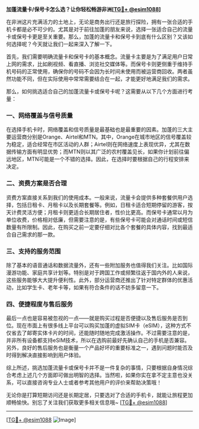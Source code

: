 **加蓬流量卡/保号卡怎么选？让你轻松畅游非洲[[TG💪+ @esim1088](https://t.me/s/esim1088)]**

在非洲这片充满活力的土地上，无论是商务出行还是旅行探险，拥有一张合适的手机卡都是必不可少的。尤其是对于前往加蓬的朋友来说，选择一张适合自己的流量卡或保号卡更是至关重要。那么，加蓬的流量卡和保号卡到底有什么区别？又该如何选择呢？今天就让我们一起来深入了解一下。

首先，我们需要明确流量卡和保号卡的基本概念。流量卡主要是为了满足用户日常上网的需求，比如刷视频、看直播、浏览社交媒体等。而保号卡则更侧重于维持手机号码的正常使用，确保你的号码不会因为长时间未使用而被运营商回收。两者虽然功能不同，但在实际使用中常常需要结合在一起，才能更好地满足我们的需求。

那么，如何挑选适合自己的加蓬流量卡或保号卡呢？这需要从以下几个方面进行考量：

### **一、网络覆盖与信号质量**

在选择手机卡时，网络覆盖和信号质量是最基础也是最重要的因素。加蓬的三大主要运营商分别是Orange、Airtel和MTN。其中，Orange在城市地区的信号覆盖较为稳定，适合经常在市区活动的人群；Airtel则在网络速度上表现优异，尤其在数据传输方面有明显优势；而MTN则以其广泛的农村覆盖见长，如果你计划前往偏远地区，MTN可能是一个不错的选择。因此，在选择时要根据自己的行程安排来决定。

### **二、资费方案是否合理**

资费方案直接关系到我们的使用成本。一般来说，流量卡会提供多种套餐供用户选择，包括日租卡、月租卡以及长期套餐等。例如，日租卡适合短期停留的游客，按天计费灵活方便；月租卡则更适合长期居住者，性价比更高。而保号卡通常以月为单位收费，价格相对低廉，但需要注意的是，有些保号卡可能会对通话时间或短信数量有所限制。因此，在购买之前一定要仔细对比各个套餐的具体内容，找到最适合自己需求的那一款。

### **三、支持的服务范围**

除了基本的语音通话和数据流量外，还有一些附加服务也值得我们关注。比如国际漫游功能、家庭共享计划等。特别是对于跨国工作或频繁往返于国内外的人来说，这些服务能够大大提升便利性。此外，部分运营商还推出了针对特定群体的优惠活动，比如学生卡、老年卡等，如果有符合条件的话不妨多留意一下。

### **四、便捷程度与售后服务**

最后一点也是容易被忽视的一点——就是购买过程是否便捷以及售后服务是否到位。现在市面上有很多线上平台可以购买加蓬的虚拟SIM卡（eSIM），这种方式不仅省去了邮寄实体卡片的时间，还能随时随地完成激活操作。不过需要注意的是，并非所有设备都支持eSIM技术，所以在选购前最好先确认自己的手机是否兼容。另外，良好的售后服务也是衡量一个产品好坏的重要标准之一，遇到问题时能否及时得到解决直接影响到用户体验。

综上所述，挑选加蓬流量卡或保号卡并不是一件复杂的事情，只要根据自身情况综合考虑上述几个方面即可做出明智的选择。当然啦，如果你实在拿不定主意也没关系，可以直接咨询专业人士或者参考其他用户的评价来帮助决策哦！

无论你是打算短期访问还是长期定居，只要选对了合适的手机卡，就能让旅程更加顺畅愉快。别忘了关注我们获取更多相关信息哦~ [[TG💪+ @esim1088](https://t.me/s/esim1088)]

---

[[TG💪+ @esim1088](https://t.me/s/esim1088) ![Image](https://i.postimg.cc/4NQfJmqS/Snipaste-2025-05-13-00-14-12.png)]